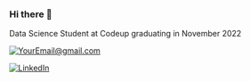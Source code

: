 ### Hi there 👋

Data Science Student at Codeup graduating in November 2022
  
<a href="mailto:dan.churchill.satx@gmail.com">![YourEmail@gmail.com](https://img.shields.io/badge/Gmail-D14836?style=for-the-badge&logo=gmail&logoColor=white)</a>

<a href="<LinkedInURL>">![LinkedIn](https://img.shields.io/badge/LinkedIn-0077B5?style=for-the-badge&logo=linkedin&logoColor=white)</a>

<!--
**DanChurchill/DanChurchill** is a ✨ _special_ ✨ repository because its `README.md` (this file) appears on your GitHub profile.

Here are some ideas to get you started:

- 🔭 I’m currently working on ...
- 🌱 I’m currently learning ...
- 👯 I’m looking to collaborate on ...
- 🤔 I’m looking for help with ...
- 💬 Ask me about ...
- 📫 How to reach me: ...
- 😄 Pronouns: ...
- ⚡ Fun fact: ...
-->
